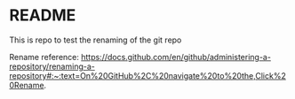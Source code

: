 # README

This is repo to test the renaming of the git repo

Rename reference: https://docs.github.com/en/github/administering-a-repository/renaming-a-repository#:~:text=On%20GitHub%2C%20navigate%20to%20the,Click%20Rename.
